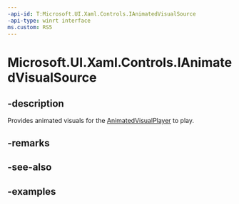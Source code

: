 ```yaml
---
-api-id: T:Microsoft.UI.Xaml.Controls.IAnimatedVisualSource
-api-type: winrt interface
ms.custom: RS5
---
```


<!-- Interface syntax.
public interface IAnimatedVisualSource 
-->

# Microsoft.UI.Xaml.Controls.IAnimatedVisualSource

## -description

Provides animated visuals for the [AnimatedVisualPlayer](animatedvisualplayer.md) to play.

## -remarks

## -see-also

## -examples

